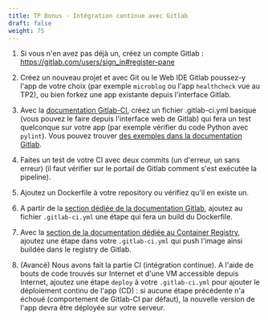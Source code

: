 ```yaml
---
title: TP Bonus - Intégration continue avec Gitlab
draft: false
weight: 75
---
```


1. Si vous n'en avez pas déjà un, créez un compte Gitlab : <https://gitlab.com/users/sign_in#register-pane>
2. Créez un nouveau projet et avec Git ou le Web IDE Gitlab poussez-y l'app de votre choix (par exemple `microblog` ou l'app `healthcheck` vue au TP2), ou bien forkez une app existante depuis l'interface Gitlab.
3. Avec la [documentation Gitlab-CI](https://docs.gitlab.com/ee/ci/quick_start/README.html), créez un fichier .gitlab-ci.yml basique (vous pouvez le faire depuis l'interface web de Gitlab) qui fera un test quelconque sur votre app (par exemple vérifier du code Python avec `pylint`). Vous pouvez trouver [des exemples dans la documentation Gitlab](https://docs.gitlab.com/ee/ci/examples/README.html).
4. Faites un test de votre CI avec deux commits (un d'erreur, un sans erreur) (il faut vérifier sur le portail de Gitlab comment s'est exécutée la pipeline).
5. Ajoutez un Dockerfile à votre repository ou vérifiez qu'il en existe un.
6. A partir de la [section dédiée de la documentation Gitlab](https://docs.gitlab.com/ee/ci/docker/using_docker_build.html), ajoutez au fichier `.gitlab-ci.yml` une étape qui fera un build du Dockerfile.
7. Avec la [section de la documentation dédiée au Container Registry](https://docs.gitlab.com/ee/user/packages/container_registry/), ajoutez une étape dans votre `.gitlab-ci.yml` qui push l'image ainsi buildée dans le registry de Gitlab.

8. (Avancé) Nous avons fait la partie CI (intégration continue). A l'aide de bouts de code trouvés sur Internet et d'une VM accessible depuis Internet, ajoutez une étape `deploy` à votre `.gitlab-ci.yml` pour ajouter le déploiement continu de l'app (CD) : si aucune étape précédente n'a échoué (comportement de Gitlab-CI par défaut), la nouvelle version de l'app devra être déployée sur votre serveur.
